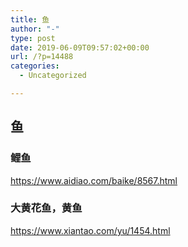 ```yaml
---
title: 鱼
author: "-"
type: post
date: 2019-06-09T09:57:02+00:00
url: /?p=14488
categories:
  - Uncategorized

---
```

## 鱼
### 鲤鱼

https://www.aidiao.com/baike/8567.html

### 大黄花鱼，黄鱼

https://www.xiantao.com/yu/1454.html
